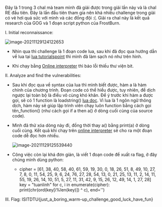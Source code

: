 Đây là 1 trong 3 chal mà team mình đã giải được trong giải lần này và là chal RE đầu tiên. Đây là lần đầu tiên tham gia nên khá nhiều challenge trong giải có vẻ hơi quá sức với mình và các đồng đội :(.
Giải ra chal này là kết quả research của GOG và 1 đoạn script python của FrostBurn.

I. Initial reconnaissance:

![image-20211129124122653](https://github.com/shine102/CTF-Writeups/blob/main/ISITDTU_2021/RE/warmup2.png)

- Nhìn qua thì challenge là 1 đoạn code lua, sau khi đã đọc qua hướng dẫn về lua tại [lua tutorialspoint](https://www.tutorialspoint.com/lua/index.htm) thì mình đã làm sạch nó như trên hình.

- Khi chạy bằng [Online interpreter](https://www.tutorialspoint.com/execute_lua_online.php) thì báo lỗi thiếu thư viện bit.

II. Analyze and find the vulnerabilities:

- Sau khi đọc qua về syntax của lua thì mình biết được, hàm a là hàm chính của chương trình. Đoạn code có thể hiểu được, tuy nhiên, để dịch ngược lại toàn bộ là điều vô cùng khó khăn. Để ý trước khi hàm a được gọi, sẽ có 1 function là loadstring() [lua doc](https://www.lua.org/pil/8.html). Vì lua là 1 ngôn ngữ thông dịch, hàm này sẽ giúp lập trình viên chạy luôn function bằng cách gọi tên_function() (như cách gọi if a then a() ở dòng cuối cùng của source code).

- Mình đã thử xóa dòng này đi, đồng thời thay a() bằng print(a) ở dòng cuối cùng. Kết quả khi chạy trên [online interpreter](https://www.tutorialspoint.com/execute_lua_online.php)
sẽ cho ra một đoạn code dễ đọc hơn nhiều. 

  ![image-20211129125539440](https://github.com/shine102/CTF-Writeups/blob/main/ISITDTU_2021/RE/warmup1.png)

- Công việc còn lại khá đơn giản, là viết 1 đoạn code để xuất ra flag, ở đây chúng mình dùng python: 
  - cipher = [61, 38, 40, 58, 40, 61, 59, 19, 30, 0, 18, 26, 51, 8, 49, 10, 27, 7, 8, 0, 11, 54, 25, 9, 6, 24, 76, 27, 28, 54, 13, 0, 21, 25, 13, 11, 2, 14, 11, 55, 19, 26, 14, 10, 51, 5, 27, 11, 31, 42, 9, 15, 26, 12, 49, 14, 1, 27, 28] key = "tuanlinh" for c, i in enumerate(cipher):    print(chr(ord(key[i%len(key)]) ^ c), end='')

III. Flag: ISITDTU{just_a_boring_warm-up_challenge_good_luck_have_fun}

